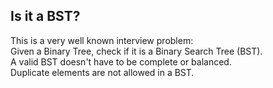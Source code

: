 ## Is it a BST?
This is a very well known interview problem:  
Given a Binary Tree, check if it is a Binary Search Tree (BST).   
A valid BST doesn't have to be complete or balanced.   
Duplicate elements are not allowed in a BST.